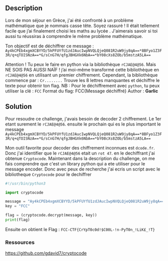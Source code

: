 ## Description

Lors de mon séjour en Grèce, j'ai été confronté à un problème mathématique que je nommais casse tête. Soyez rassuré ! Il était tellement facile que j’ai finalement choisi les maths au lycée . J'aimerais savoir si toi aussi tu réussiras à comprendre le même problème mathématique.

Ton objectif est de déchiffrer ce message :
`Ay4kCPEb4xgmXCBYYD/5kPFUYfU1zdJAucIwpNVQLQjeQ081R2uW9jy8qA==*8BFyo1Z3F3R/q+qTOISNzA==*G/sCnG7H/qfgJBHGXk6NbA==*bY08cXs8ZOb/b5mstzA5LA==`

Attention ! Tu peux le faire en python via la bibliothèque `rCJAE@4@56`. Mais NE SOIS PAS AUSSI NAÏF ! j’ai moi-même transformé cette bibliothèque en `rCJAE@4@56` en utilisant un premier chiffrement. Cependant, la bibliothèque commence par : `Cr........` Trouve les 8 lettres manquantes et déchiffre le texte pour obtenir ton flag.
NB : Pour le déchiffrement avec `python`, tu peux utiliser la clé : `FCC`
Format du flag: FCC{Message déchiffré}
Author : **Garlic**
## Solution
Pour resoudre ce challenge, j'avais besoin de decoder 2 chiffrement. Le 1er etant surement le `rCJAE@4@56`. ensuite le prochain qui es le plus important le message `Ay4kCPEb4xgmXCBYYD/5kPFUYfU1zdJAucIwpNVQLQjeQ081R2uW9jy8qA==*8BFyo1Z3F3R/q+qTOISNzA==*G/sCnG7H/qfgJBHGXk6NbA==*bY08cXs8ZOb/b5mstzA5LA==`

Mon outil favorite pour decoder des chiffrement inconnues est `dcode.fr`. Donc j'ai identifier que le `rCJAE@4@56` etait un `rot 47`. en le dechiffrant j'ai obtenue `Cryptocode`. 
Maintenant dans la description du challenge, on me fais comprendre que c'est un library python qui a ete utiliser pour le message encoder.
Donc avec peux de recherche j'ai ecris un script avec le bibliotheque `Cryptocode` pour le dechiffrer
```python
#!/usr/bin/python3

import cryptocode

message = "Ay4kCPEb4xgmXCBYYD/5kPFUYfU1zdJAucIwpNVQLQjeQ081R2uW9jy8qA==*8BFyo1Z3F3R/q+qTOISNzA==*G/sCnG7H/qfgJBHGXk6NbA==*bY08cXs8ZOb/b5mstzA5LA=="
key = "FCC"

flag = (cryptocode.decrypt(message, key))
print(flag)
```
Ensuite on obtient le Flag : `FCC-CTF{CrYpT0c0d!$C00L-!n-PyT0n_!LiK£_!T}`
### Ressources 
https://github.com/gdavid7/cryptocode
